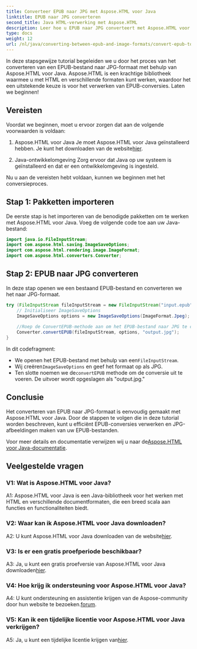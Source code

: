 ```yaml
---
title: Converteer EPUB naar JPG met Aspose.HTML voor Java
linktitle: EPUB naar JPG converteren
second_title: Java HTML-verwerking met Aspose.HTML
description: Leer hoe u EPUB naar JPG converteert met Aspose.HTML voor Java. Volg onze stapsgewijze handleiding en benut de kracht van Aspose.HTML.
type: docs
weight: 12
url: /nl/java/converting-between-epub-and-image-formats/convert-epub-to-jpg/
---
```

In deze stapsgewijze tutorial begeleiden we u door het proces van het converteren van een EPUB-bestand naar JPG-formaat met behulp van Aspose.HTML voor Java. Aspose.HTML is een krachtige bibliotheek waarmee u met HTML en verschillende formaten kunt werken, waardoor het een uitstekende keuze is voor het verwerken van EPUB-conversies. Laten we beginnen!

## Vereisten

Voordat we beginnen, moet u ervoor zorgen dat aan de volgende voorwaarden is voldaan:

1. Aspose.HTML voor Java
 Je moet Aspose.HTML voor Java geïnstalleerd hebben. Je kunt het downloaden van de website[hier](https://releases.aspose.com/html/java/).

2. Java-ontwikkelomgeving
Zorg ervoor dat Java op uw systeem is geïnstalleerd en dat er een ontwikkelomgeving is ingesteld.

Nu u aan de vereisten hebt voldaan, kunnen we beginnen met het conversieproces.

## Stap 1: Pakketten importeren

De eerste stap is het importeren van de benodigde pakketten om te werken met Aspose.HTML voor Java. Voeg de volgende code toe aan uw Java-bestand:

```java
import java.io.FileInputStream;
import com.aspose.html.saving.ImageSaveOptions;
import com.aspose.html.rendering.image.ImageFormat;
import com.aspose.html.converters.Converter;
```

## Stap 2: EPUB naar JPG converteren

In deze stap openen we een bestaand EPUB-bestand en converteren we het naar JPG-formaat.

```java
try (FileInputStream fileInputStream = new FileInputStream("input.epub")) {
    // Initialiseer ImageSaveOptions
    ImageSaveOptions options = new ImageSaveOptions(ImageFormat.Jpeg);
    
    //Roep de ConvertEPUB-methode aan om het EPUB-bestand naar JPG te converteren.
    Converter.convertEPUB(fileInputStream, options, "output.jpg");
}
```

In dit codefragment:

-  We openen het EPUB-bestand met behulp van een`FileInputStream`.
-  Wij creëren`ImageSaveOptions` en geef het formaat op als JPG.
-  Ten slotte noemen we de`convertEPUB` methode om de conversie uit te voeren. De uitvoer wordt opgeslagen als "output.jpg."

## Conclusie

Het converteren van EPUB naar JPG-formaat is eenvoudig gemaakt met Aspose.HTML voor Java. Door de stappen te volgen die in deze tutorial worden beschreven, kunt u efficiënt EPUB-conversies verwerken en JPG-afbeeldingen maken van uw EPUB-bestanden.

 Voor meer details en documentatie verwijzen wij u naar de[Aspose.HTML voor Java-documentatie](https://reference.aspose.com/html/java/).

## Veelgestelde vragen

### V1: Wat is Aspose.HTML voor Java?

A1: Aspose.HTML voor Java is een Java-bibliotheek voor het werken met HTML en verschillende documentformaten, die een breed scala aan functies en functionaliteiten biedt.

### V2: Waar kan ik Aspose.HTML voor Java downloaden?

 A2: U kunt Aspose.HTML voor Java downloaden van de website[hier](https://releases.aspose.com/html/java/).

### V3: Is er een gratis proefperiode beschikbaar?

 A3: Ja, u kunt een gratis proefversie van Aspose.HTML voor Java downloaden[hier](https://releases.aspose.com/).

### V4: Hoe krijg ik ondersteuning voor Aspose.HTML voor Java?

 A4: U kunt ondersteuning en assistentie krijgen van de Aspose-community door hun website te bezoeken.[forum](https://forum.aspose.com/).

### V5: Kan ik een tijdelijke licentie voor Aspose.HTML voor Java verkrijgen?

A5: Ja, u kunt een tijdelijke licentie krijgen van[hier](https://purchase.aspose.com/temporary-license/).
